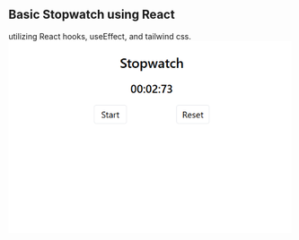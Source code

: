 ## Basic Stopwatch using React

utilizing React hooks, useEffect, and tailwind css.
![Alt text](image.png?raw=true "Title")
